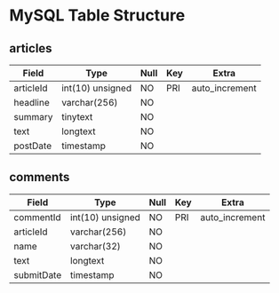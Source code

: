 # MySQL Table Structure

## articles

| Field      | Type             | Null | Key | Extra          |
|------------|------------------|------|-----|----------------|
| articleId  | int(10) unsigned | NO   | PRI | auto_increment |
| headline   | varchar(256)     | NO   |     |                |
| summary    | tinytext         | NO   |     |                |
| text       | longtext         | NO   |     |                |
| postDate   | timestamp        | NO   |     |                |

## comments

| Field      | Type             | Null | Key | Extra          |
|------------|------------------|------|-----|----------------|
| commentId  | int(10) unsigned | NO   | PRI | auto_increment |
| articleId  | varchar(256)     | NO   |     |                |
| name       | varchar(32)      | NO   |     |                |
| text       | longtext         | NO   |     |                |
| submitDate | timestamp        | NO   |     |                |